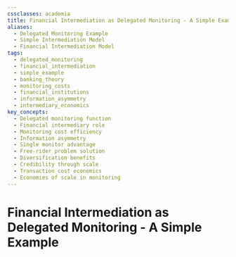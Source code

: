 ```yaml
---
cssclasses: academia
title: Financial Intermediation as Delegated Monitoring - A Simple Example
aliases:
  - Delegated Monitoring Example
  - Simple Intermediation Model
  - Financial Intermediation Model
tags:
  - delegated_monitoring
  - financial_intermediation
  - simple_example
  - banking_theory
  - monitoring_costs
  - financial_institutions
  - information_asymmetry
  - intermediary_economics
key_concepts:
  - Delegated monitoring function
  - Financial intermediary role
  - Monitoring cost efficiency
  - Information asymmetry
  - Single monitor advantage
  - Free-rider problem solution
  - Diversification benefits
  - Credibility through scale
  - Transaction cost economics
  - Economies of scale in monitoring
---
```


# Financial Intermediation as Delegated Monitoring - A Simple Example
